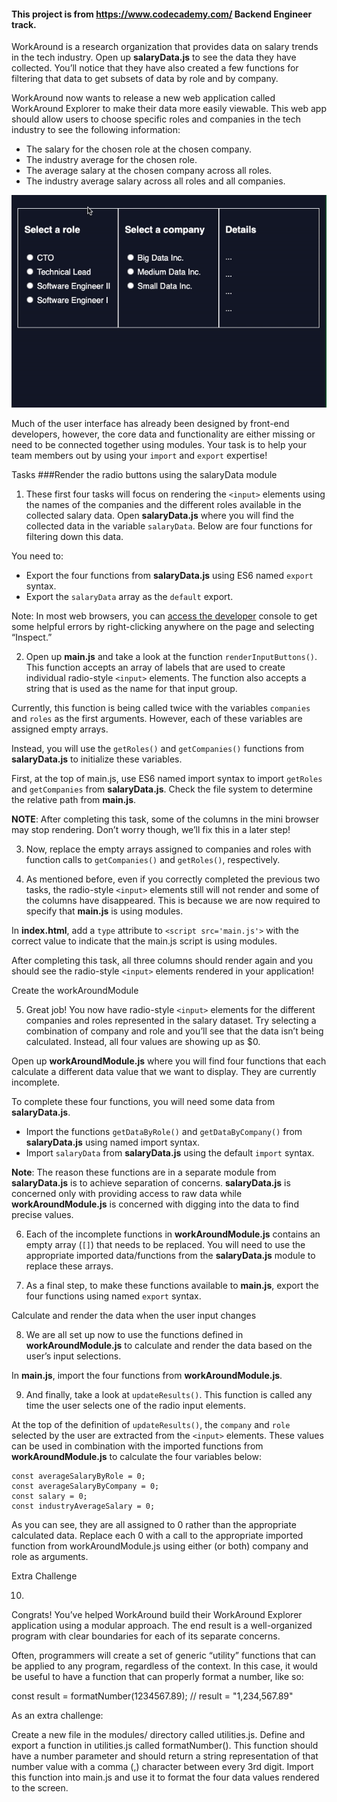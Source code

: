 #### This project is from https://www.codecademy.com/ Backend Engineer track.

WorkAround is a research organization that provides data on salary trends in the tech industry. Open up **salaryData.js** to see the data they have collected. You’ll notice that they have also created a few functions for filtering that data to get subsets of data by role and by company.

WorkAround now wants to release a new web application called WorkAround Explorer to make their data more easily viewable. This web app should allow users to choose specific roles and companies in the tech industry to see the following information:

* The salary for the chosen role at the chosen company.
* The industry average for the chosen role.
* The average salary at the chosen company across all roles.
* The industry average salary across all roles and all companies.

![After the user selects a role from the first column and a company from the second, the relevant data is shown in the third column](https://github.com/prabirkrsarkar/trainings/blob/main/codecademy/backend_engineer/projects/workaround-explorer/assets/images/WorkAround_Explorer_%20Demo.gif)

Much of the user interface has already been designed by front-end developers, however, the core data and functionality are either missing or need to be connected together using modules. Your task is to help your team members out by using your `import` and `export` expertise!

Tasks
###Render the radio buttons using the salaryData module

1. These first four tasks will focus on rendering the `<input>` elements using the names of the companies and the different roles available in the collected salary data. Open **salaryData.js** where you will find the collected data in the variable `salaryData`. Below are four functions for filtering down this data.

You need to:

* Export the four functions from **salaryData.js** using ES6 named `export` syntax.
* Export the `salaryData` array as the `default` export.

Note: In most web browsers, you can [access the developer](https://www.codecademy.com/article/use-devtools) console to get some helpful errors by right-clicking anywhere on the page and selecting “Inspect.”

2. Open up **main.js** and take a look at the function `renderInputButtons()`. This function accepts an array of labels that are used to create individual radio-style `<input>` elements. The function also accepts a string that is used as the name for that input group.

Currently, this function is being called twice with the variables `companies` and `roles` as the first arguments. However, each of these variables are assigned empty arrays.

Instead, you will use the `getRoles()` and `getCompanies()` functions from **salaryData.js** to initialize these variables.

First, at the top of main.js, use ES6 named import syntax to import `getRoles` and `getCompanies` from **salaryData.js**. Check the file system to determine the relative path from **main.js**.

**NOTE**: After completing this task, some of the columns in the mini browser may stop rendering. Don’t worry though, we’ll fix this in a later step!

3. Now, replace the empty arrays assigned to companies and roles with function calls to `getCompanies()` and `getRoles()`, respectively.

4. As mentioned before, even if you correctly completed the previous two tasks, the radio-style `<input>` elements still will not render and some of the columns have disappeared. This is because we are now required to specify that **main.js** is using modules.

In **index.html**, add a `type` attribute to `<script src='main.js'>` with the correct value to indicate that the main.js script is using modules.

After completing this task, all three columns should render again and you should see the radio-style `<input>` elements rendered in your application!

Create the workAroundModule

5. Great job! You now have radio-style `<input>` elements for the different companies and roles represented in the salary dataset. Try selecting a combination of company and role and you’ll see that the data isn’t being calculated. Instead, all four values are showing up as $0.

Open up **workAroundModule.js** where you will find four functions that each calculate a different data value that we want to display. They are currently incomplete.

To complete these four functions, you will need some data from **salaryData.js**.

* Import the functions `getDataByRole()` and `getDataByCompany()` from **salaryData.js** using named import syntax.
* Import `salaryData` from **salaryData.js** using the default `import` syntax.

**Note**: The reason these functions are in a separate module from **salaryData.js** is to achieve separation of concerns. **salaryData.js** is concerned only with providing access to raw data while **workAroundModule.js** is concerned with digging into the data to find precise values.

6. Each of the incomplete functions in **workAroundModule.js** contains an empty array (`[]`) that needs to be replaced. You will need to use the appropriate imported data/functions from the **salaryData.js** module to replace these arrays.

7. As a final step, to make these functions available to **main.js**, export the four functions using named `export` syntax.

Calculate and render the data when the user input changes

8. We are all set up now to use the functions defined in **workAroundModule.js** to calculate and render the data based on the user’s input selections.

In **main.js**, import the four functions from **workAroundModule.js**.

9. And finally, take a look at `updateResults()`. This function is called any time the user selects one of the radio input elements.

At the top of the definition of `updateResults()`, the `company` and `role` selected by the user are extracted from the `<input>` elements. These values can be used in combination with the imported functions from **workAroundModule.js** to calculate the four variables below:
```
const averageSalaryByRole = 0;
const averageSalaryByCompany = 0;
const salary = 0;
const industryAverageSalary = 0;
```
As you can see, they are all assigned to 0 rather than the appropriate calculated data. Replace each 0 with a call to the appropriate imported function from workAroundModule.js using either (or both) company and role as arguments.

Extra Challenge

10.
Congrats! You’ve helped WorkAround build their WorkAround Explorer application using a modular approach. The end result is a well-organized program with clear boundaries for each of its separate concerns.

Often, programmers will create a set of generic “utility” functions that can be applied to any program, regardless of the context. In this case, it would be useful to have a function that can properly format a number, like so:

const result = formatNumber(1234567.89);
// result = "1,234,567.89"

As an extra challenge:

Create a new file in the modules/ directory called utilities.js.
Define and export a function in utilities.js called formatNumber(). This function should have a number parameter and should return a string representation of that number value with a comma (,) character between every 3rd digit.
Import this function into main.js and use it to format the four data values rendered to the screen.
